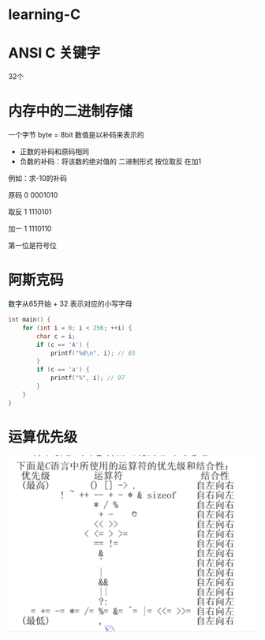 # learning-C

# ANSI C 关键字

32个

# 内存中的二进制存储

一个字节 byte = 8bit 数值是以补码来表示的

- 正数的补码和原码相同
- 负数的补码：将该数的绝对值的 二进制形式 按位取反 在加1

例如：求-10的补码

原码 0 0001010

取反 1 1110101

加一 1 1110110

第一位是符号位

# 阿斯克码

数字从65开始 + 32 表示对应的小写字母

~~~c
int main() {
    for (int i = 0; i < 256; ++i) {
        char c = i;
        if (c == 'A') {
            printf("%d\n", i); // 65
        }
        if (c == 'a') {
            printf("%", i); // 97
        }
    }
}
~~~

# 运算优先级
![img.png](img.png)